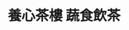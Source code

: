 ---
title: "養心茶樓 蔬食飲茶"
description: "養心茶樓 蔬食飲茶"
layout: shop
keywords:
  - 美食競賽
  - 台灣美食
  - 美食精選
datePublished: "2025-06-30"
dateModified: "2025-07-06"
city: "台北市"
district: "中山區"
address: "台北市中山區松江路128號"
phone: "0225428828"
geo: "25.052787959631914, 121.532792777908"
google_map: "https://maps.app.goo.gl/sS2XTsmHyJmovFYS6"
footinder: "https://footinder.com.tw/%E5%8F%B0%E5%8C%97%E5%B8%82%E4%B8%AD%E5%B1%B1%E5%8D%80/31832/"
official: "https://www.ysvege.com/"
award:
  - name: "500盤"
    year: "2024"
    entries:
      - dishes:
          - "蘿蔔絲酥餅"

---